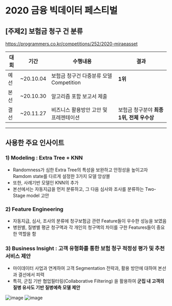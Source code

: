# 2020 금융 빅데이터 페스티벌 
## [주제2] 보험금 청구 건 분류

https://programmers.co.kr/competitions/252/2020-miraeasset

|대회|기간|수행내용|결과|
|---|---|---------|-----|
|예선|~20.10.04|보험금 청구건 다중분류 모델 Competition| **1위** |
|본선|~20.10.30|알고리즘 포함 보고서 제출|    |
|결선|~20.11.27|비즈니스 활용방안 고안 및 프레젠테이션|보험금 청구분야 **최종 1위, 전체 우수상** |

------------------------------------

## 사용한 주요 인사이트 

### 1) Modeling : Extra Tree + KNN 

- Randomness가 심한 Extra Tree의 특성을 보완하고 안정성을 높이고자 Ramdom state를 다르게 설정한 3가지 모델 앙상블
- 또한, 사례기반 모델인 KNN의 추가
- 본선에서는 자동지급을 먼저 분류하고, 그 다음 심사와 조사를 분류하는 Two-Stage model 고안

### 2) Feature Engineering

- 자동지급, 심사, 조사의 분류에 청구보험금 관련 Feature들이 우수한 성능을 보였음
- 병원별, 질병별 평균 청구액과 각 개인의 청구액의 차이를 구한 Features들이 중요한 역할을 함


### 3) Business Insight : 고객 유형화를 통한 보험 청구 적정성 평가 및 추천 서비스 제안

- 마이데이터 사업과 연계하여 고객 Segmentation 전략과, 활용 방안에 대하여 본선과 결선에서 피력
- 특히, 군집 기반 협업필터링(Collaborative Filtering) 을 활용하여 **군집 내 고객의 질병 유사도 기반 질병예측 모델 제안**

![image](https://user-images.githubusercontent.com/62705839/115139627-e04db300-a06d-11eb-899c-33dc60f9e93b.png)
![image](https://user-images.githubusercontent.com/62705839/115139649-0410f900-a06e-11eb-9d4f-7653f465a0cb.png)








